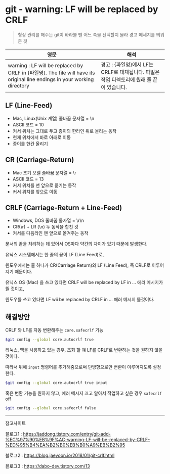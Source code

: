 # git - warning: LF will be replaced by CRLF

> 형상 관리를 해주는 git이 바라볼 땐 어느 쪽을 선택할지 몰라 경고 메세지를 띄워준 것

| 영문                                                         | 해석                                                         |
| ------------------------------------------------------------ | ------------------------------------------------------------ |
| warning : LF will be replaced by CRLF in {파일명}. The file will have its original line endings in your working directory | 경고 : {파일명}에서 LF는 CRLF로 대체됩니다. 파일은 작업 디렉토리에 원래 줄 끝이 있습니다. |



## LF (Line-Feed)

- Mac, Linux(Unix 계열) 줄바꿈 문자열 = \n
- ASCII 코드 = 10
- 커서 위치는 그대로 두고 종이의 한라인 위로 올리는 동작
- 현재 위치에서 바로 아래로 이동
- 종이를 한칸 올리기



## CR (Carriage-Return)

- Mac 초기 모델 줄바꿈 문자열 = \r
- ASCII 코드 = 13
- 커서 위치를 맨 앞으로 옮기는 동작
- 커서 위치를 앞으로 이동



## CRLF (Carriage-Return + Line-Feed)

- Windows, DOS 줄바꿈 물자열 = \r\n
- CR(\r) + LR (\n) 두 동작을 합친 것
- 커서를 다음라인 맨 앞으로 옮겨주는 동작



문서의 끝을 처리하는 데 있어서 OS마다 약간의 차이가 있기 때문에 발생한다.



유닉스 시스템에서는 한 줄의 끝이 LF (Line Feed)로,

윈도우에서는 줄 하나가 CR(Carriage Return)와 LF (Line Feed), 즉 CRLF로 이루어지기 때문이다.



유닉스 OS (Mac) 을 쓰고 있다면 CRLF will be replaced by LF in ... 에러 메시지가 뜰 것이고,

윈도우를 쓰고 있다면 LF wii be replaced by CRLF in ... 에러 메시지 뜰것이다.



## 해결방안

CRLF 와 LF를 자동 변환해주는  `core.safecrlf` 기능

```bash
$git config --global core.autocrlf true
```



리눅스, 맥을 사용하고 있는 경우, 조회 할 떄 LF를 CRLF로 변환하는 것을 원하지 않을 것이다.

따라서 뒤에 `input` 명령어를 추가해줌으로써 단방향으로만 변환이 이루어지도록 설정한다.

```bash
$git config --global core.autocrlf true input
```



혹은 변환 기능을 원하지 않고, 에러 메시지 끄고 알아서 작업하고 싶은 경우 `safecrlf` off

```bash
$git config --global core.safecrlf false
```





---

참고사이트

블로그1 : https://jaddong.tistory.com/entry/git-add-%EC%97%90%EB%9F%AC-warning-LF-will-be-replaced-by-CRLF-%ED%95%B4%EA%B2%B0%EB%B0%A9%EB%B2%95

블로그2 : https://blog.jaeyoon.io/2018/01/git-crlf.html

블로그3 : https://dabo-dev.tistory.com/13